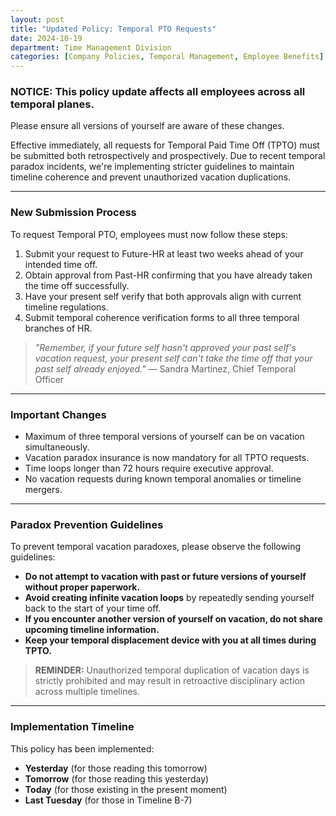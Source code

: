 ```yaml
---
layout: post
title: "Updated Policy: Temporal PTO Requests"
date: 2024-10-19
department: Time Management Division
categories: [Company Policies, Temporal Management, Employee Benefits]
---
```


### NOTICE: This policy update affects all employees across all temporal planes.
Please ensure all versions of yourself are aware of these changes.

Effective immediately, all requests for Temporal Paid Time Off (TPTO) must be submitted both retrospectively and prospectively. Due to recent temporal paradox incidents, we're implementing stricter guidelines to maintain timeline coherence and prevent unauthorized vacation duplications.

---

### New Submission Process

To request Temporal PTO, employees must now follow these steps:

1. Submit your request to Future-HR at least two weeks ahead of your intended time off.
2. Obtain approval from Past-HR confirming that you have already taken the time off successfully.
3. Have your present self verify that both approvals align with current timeline regulations.
4. Submit temporal coherence verification forms to all three temporal branches of HR.

> *"Remember, if your future self hasn't approved your past self's vacation request, your present self can't take the time off that your past self already enjoyed."*
> — Sandra Martinez, Chief Temporal Officer

---

### Important Changes

- Maximum of three temporal versions of yourself can be on vacation simultaneously.
- Vacation paradox insurance is now mandatory for all TPTO requests.
- Time loops longer than 72 hours require executive approval.
- No vacation requests during known temporal anomalies or timeline mergers.

---

### Paradox Prevention Guidelines

To prevent temporal vacation paradoxes, please observe the following guidelines:

- **Do not attempt to vacation with past or future versions of yourself without proper paperwork.**
- **Avoid creating infinite vacation loops** by repeatedly sending yourself back to the start of your time off.
- **If you encounter another version of yourself on vacation, do not share upcoming timeline information.**
- **Keep your temporal displacement device with you at all times during TPTO.**

> **REMINDER:** Unauthorized temporal duplication of vacation days is strictly prohibited and may result in retroactive disciplinary action across multiple timelines.

---

### Implementation Timeline

This policy has been implemented:

- **Yesterday** (for those reading this tomorrow)
- **Tomorrow** (for those reading this yesterday)
- **Today** (for those existing in the present moment)
- **Last Tuesday** (for those in Timeline B-7)
